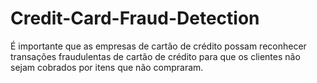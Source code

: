 # Credit-Card-Fraud-Detection
É importante que as empresas de cartão de crédito possam reconhecer transações fraudulentas de cartão de crédito para que os clientes não sejam cobrados por itens que não compraram.
